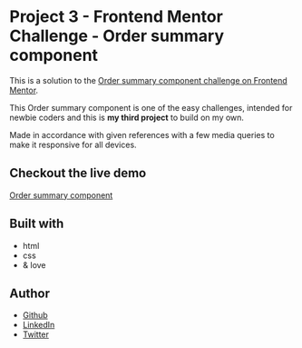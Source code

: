 # Project 3 - Frontend Mentor Challenge - Order summary component

This is a solution to the [Order summary component challenge on Frontend Mentor](https://www.frontendmentor.io/challenges/order-summary-component-QlPmajDUj).

This Order summary component is one of the easy challenges, intended for newbie coders and this is **my third project** to build on my own.

Made in accordance with given references with a few media queries to make it responsive for all devices.

## Checkout the live demo
[Order summary component](https://peac-h.github.io/3_Order-Summary-Component/)

## Built with
- html
- css
- & love

## Author
- [Github](https://github.com/Peac-h)
- [LinkedIn](https://www.linkedin.com/in/tamta-lomidze-b336b9266/)
- [Twitter](https://twitter.com/p6eac_h)
